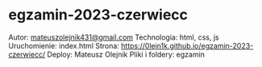 # egzamin-2023-czerwiecc
Autor: mateuszolejnik431@gmail.com
Technologia: html, css, js
Uruchomienie: index.html
Strona: https://0lejn1k.github.io/egzamin-2023-czerwiecc/
Deploy: Mateusz Olejnik
Pliki i foldery: egzamin 
